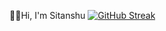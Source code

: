 🙋‍♀️Hi, I'm Sitanshu
[![GitHub Streak](https://streak-stats.demolab.com?user=iSitanshu&theme=dark&border_radius=10)](https://git.io/streak-stats)
